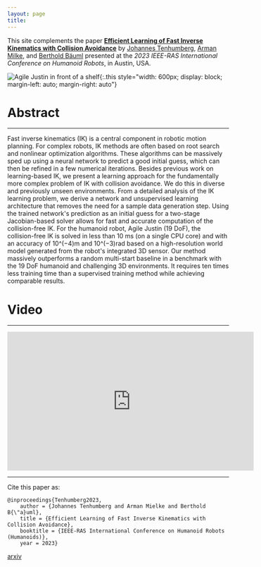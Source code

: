 ```yaml
---
layout: page
title:
---
```


This site complements the paper 
[**Efficient Learning of Fast Inverse Kinematics with Collision Avoidance**](https://ieeexplore.ieee.org/document/10375143) by
[Johannes Tenhumberg](https://scholar.google.com/citations?user=2RZuYZMAAAAJ), 
[Arman Milke](https://www.ki.uni-stuttgart.de/institute/team/Mielke-00002/), and 
[Berthold Bäuml](https://scholar.google.com/citations?user=fjvpDsEAAAAJ) presented at the 
_2023 IEEE-RAS International Conference on Humanoid Robots_, in Austin, USA.


![Agile Justin in front of a shelf](/assets/imgs/justin_shelf2.jpg){:.this
style="width: 600px;
display: block;
margin-left: auto;
margin-right: auto"}


# Abstract
---
Fast inverse kinematics (IK) is a central component in robotic motion planning. For complex robots, IK methods are often based on root search and nonlinear optimization algorithms. 
These algorithms can be massively sped up using a neural network to predict a good initial guess, which can then be refined in a few numerical iterations. Besides previous work on learning-based IK, we present a learning approach for the fundamentally more complex problem of IK with collision avoidance. 
We do this in diverse and previously unseen environments. 
From a detailed analysis of the IK learning problem, we derive a network and unsupervised learning architecture that removes the need for a sample data generation step. 
Using the trained network's prediction as an initial guess for a two-stage Jacobian-based solver allows for fast and accurate computation of the collision-free IK. For the humanoid robot, Agile Justin (19 DoF), the collision-free IK is solved in less than 10 ms (on a single CPU core) and with an accuracy of 10^(−4)m and 10^(−3)rad based on a high-resolution world model generated from the robot's integrated 3D sensor. 
Our method massively outperforms a random multi-start baseline in a benchmark with the 19 DoF humanoid and challenging 3D environments. 
It requires ten times less training time than a supervised training method while achieving comparable results.


# Video
---
<p align="center">
<iframe width="560" height="315" 
src="https://www.youtube.com/embed/k96r7l2s384?si=rIMfyJil78aziiW7"
frameborder="0"
allow="accelerometer; autoplay; clipboard-write; encrypted-media; gyroscope; picture-in-picture; web-share"
referrerpolicy="strict-origin-when-cross-origin" 
allowfullscreen>
</iframe>
</p>


---

Cite this paper as:


    @inproceedings{Tenhumberg2023,
        author = {Johannes Tenhumberg and Arman Mielke and Berthold B{\"a}uml},
        title = {Efficient Learning of Fast Inverse Kinematics with Collision Avoidance},
        booktitle = {IEEE-RAS International Conference on Humanoid Robots (Humanoids)},
        year = 2023}

[arxiv](https://arxiv.org/abs/2311.05938)